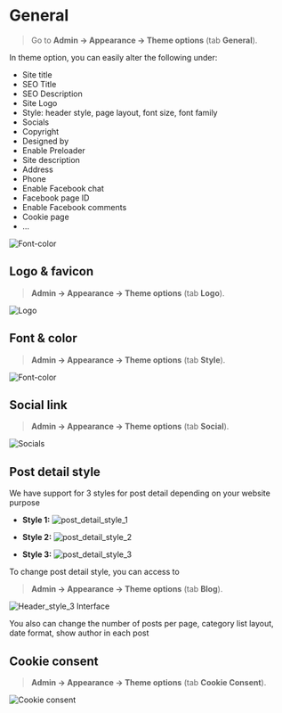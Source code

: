 # General

> Go to __Admin -> Appearance -> Theme options__ (tab __General__).

In theme option, you can easily alter the following under:
+ Site title
+ SEO Title
+ SEO Description
+ Site Logo
+ Style: header style, page layout, font size, font family
+ Socials
+ Copyright
+ Designed by
+ Enable Preloader
+ Site description
+ Address
+ Phone
+ Enable Facebook chat
+ Facebook page ID
+ Enable Facebook comments
+ Cookie page
+ ...

![Font-color](_images/userguide/general.png)

## Logo & favicon

> __Admin -> Appearance -> Theme options__ (tab __Logo__).

![Logo](_images/userguide/logo.png)

## Font & color

> __Admin -> Appearance -> Theme options__ (tab __Style__).

![Font-color](_images/userguide/font-color.png)

## Social link

> __Admin -> Appearance -> Theme options__ (tab __Social__).

![Socials](_images/userguide/social.png) 

##  Post detail style

We have support for 3 styles for post detail depending on your website purpose

- **Style 1:** ![post_detail_style_1](_images/userguide/post-style-1.png)

- **Style 2:** ![post_detail_style_2](_images/userguide/post-style-2.png)

- **Style 3:** ![post_detail_style_3](_images/userguide/post-style-3.png)


To change post detail style, you can access to
>  __Admin -> Appearance -> Theme options__ (tab __Blog__).

![ Header_style_3 Interface](_images/userguide/post-config.png)

You also can change the number of posts per page, category list layout, date format, show author in each post

## Cookie consent

> __Admin -> Appearance -> Theme options__ (tab __Cookie Consent__).

![Cookie consent](_images/userguide/cookie.png) 


